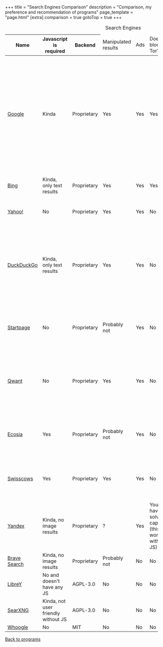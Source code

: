 +++
title = "Search Engines Comparison"
description = "Comparison, my preference and recommendation of programs"
page_template = "page.html"
[extra]
comparison = true
gotoTop = true
+++

<table>
    <caption>Search Engines</caption>
    <thead>
    <tr class="purple-bg">
        <th scope="col">Name</th>
        <th scope="col">Javascript is required</th>
        <th scope="col">Backend</th>
        <td scope="col">Manipulated results</td>
        <td scope="col">Ads</td>
        <td scope="col">Does it block Tor?</td>
        <td scope="col">Source of the results</td>
        <td scope="col">Summary</td>
    </tr>
    </thead>
    <tbody>
    <tr>
        <td data-label="Name"><a rel="noopener nofollow noreferrer" target="_blank" href="https://www.google.com/">Google</a></td>
        <td data-label="Javascript is required" class="yellow-bg"><span>Kinda</span></td>
        <td data-label="Backend" class="red-bg"><span>Proprietary</span></td>
        <td data-label="Manipulated results" class="red-bg"><span>Yes</span></td>
        <td data-label="Ads" class="red-bg"><span>Yes</span></td>
        <td data-label="Does it block Tor" class="red-bg"><span>Yes</span></td>
        <td data-label="Source of the results">Collected by their own crawler</td>
        <td data-label="Summary" class="red-bg"><span>Even when JS is disabled the search results are hidden behind a Google tracking proxy (e.g.: google.com/url?q=result.com). The results are not consistent, you get different results based on how much information they know about your session. AVOID IT AT ALL COST!!!!</span></td>
    </tr>
    <tr>
        <td data-label="Name" scope="row"><a rel="noopener nofollow noreferrer" target="_blank" href="https://www.bing.com/">Bing</a></td>
        <td data-label="Javascript is required" class="yellow-bg"><span>Kinda, only text results</span></td>
        <td data-label="Backend" class="red-bg"><span>Proprietary</span></td>
        <td data-label="Manipulated results" class="red-bg"><span>Yes</span></td>
        <td data-label="Ads" class="red-bg"><span>Yes</span></td>
        <td data-label="Does it block Tor" class="red-bg"><span>Yes</span></td>
        <td data-label="Source of the results">Collected by their own crawler</td>
        <td data-label="Summary" class="red-bg"><span>Another useless spyware from Microsoft, avoid it.</span></td>
    </tr>
    <tr>
        <td data-label="Name" scope="row"><a rel="noopener nofollow noreferrer" target="_blank" href="https://yahoo.com/">Yahoo!</a></td>
        <td data-label="Javascript is required" class="green-bg"><span>No</span></td>
        <td data-label="Backend" class="red-bg"><span>Proprietary</span></td>
        <td data-label="Manipulated results" class="red-bg"><span>Yes</span></td>
        <td data-label="Ads" class="red-bg"><span>Yes</span></td>
        <td data-label="Does it block Tor" class="green-bg"><span>No</span></td>
        <td data-label="Source of the results">Collected by their own crawler</td>
        <td data-label="Summary" class="red-bg"><span>Results change based on your location, avoid it.</span></td>
    </tr>
    <tr>
        <td data-label="Name" scope="row"><a rel="noopener nofollow noreferrer" target="_blank" href="https://duckduckgo.com/">DuckDuckGo</a></td>
        <td data-label="Javascript is required" class="yellow-bg"><span>Kinda, only text results</span></td>
        <td data-label="Backend" class="red-bg"><span>Proprietary</span></td>
        <td data-label="Manipulated results" class="red-bg"><span>Yes</span></td>
        <td data-label="Ads" class="red-bg"><span>Yes</span></td>
        <td data-label="Does it block Tor" class="green-bg"><span>No</span></td>
        <td data-label="Source of the results">Mainly Bing but they fetch results from multiple search engines, they have their own crawler as well</td>
        <td data-label="Summary" class="red-bg"><span>They censor "misinformation" regarding Ukraine, their web browser whitelists trackers from Microsoft. AVOID IT!</span></td>
    </tr>
    <tr>
        <td data-label="Name" scope="row"><a rel="noopener nofollow noreferrer" target="_blank" href="https://www.startpage.com/">Startpage</a></td>
        <td data-label="Javascript is required" class="green-bg"><span>No</span></td>
        <td data-label="Backend" class="red-bg"><span>Proprietary</span></td>
        <td data-label="Manipulated results" class="yellow-bg"><span>Probably not</span></td>
        <td data-label="Ads" class="red-bg"><span>Yes</span></td>
        <td data-label="Does it block Tor" class="green-bg"><span>No</span></td>
        <td data-label="Source of the results">Google</td>
        <td data-label="Summary" class="red-bg"><span>Just another useless spyware that claims to be private and privacy respecting, avoid it.</span></td>
    </tr>
    <tr>
        <td data-label="Name" scope="row"><a rel="noopener nofollow noreferrer" target="_blank" href="https://qwant.com/">Qwant</a></td>
        <td data-label="Javascript is required" class="green-bg"><span>No</span></td>
        <td data-label="Backend" class="red-bg"><span>Proprietary</span></td>
        <td data-label="Manipulated results" class="red-bg"><span>Yes</span></td>
        <td data-label="Ads" class="red-bg"><span>Yes</span></td>
        <td data-label="Does it block Tor" class="green-bg"><span>No</span></td>
        <td data-label="Source of the results">Collected by their own crawler</td>
        <td data-label="Summary" class="red-bg"><span>Results change based on your location. Just another useless spyware that claims to be private and privacy respecting, avoid it.</span></td>
    </tr>
    <tr>
        <td data-label="Name" scope="row"><a rel="noopener nofollow noreferrer" target="_blank" href="https://www.ecosia.org/">Ecosia</a></td>
        <td data-label="Javascript is required" class="red-bg"><span>Yes</span></td>
        <td data-label="Backend" class="red-bg"><span>Proprietary</span></td>
        <td data-label="Manipulated results" class="yellow-bg"><span>Probably not</span></td>
        <td data-label="Ads" class="red-bg"><span>Yes</span></td>
        <td data-label="Does it block Tor" class="green-bg"><span>No</span></td>
        <td data-label="Source of the results">Yahoo!, Bing, Wikipedia</td>
        <td data-label="Summary" class="red-bg"><span>Just another useless spyware that claims to be private and privacy respecting, avoid it.</span></td>
    </tr>
    <tr>
        <td data-label="Name" scope="row"><a rel="noopener nofollow noreferrer" target="_blank" href="https://swisscows.com/">Swisscows</a></td>
        <td data-label="Javascript is required" class="red-bg"><span>Yes</span></td>
        <td data-label="Backend" class="red-bg"><span>Proprietary</span></td>
        <td data-label="Manipulated results" class="red-bg"><span>Yes</span></td>
        <td data-label="Ads" class="red-bg"><span>Yes</span></td>
        <td data-label="Does it block Tor" class="green-bg"><span>No</span></td>
        <td data-label="Source of the results">Bing and they have their own crawler</td>
        <td data-label="Summary" class="red-bg"><span>Just another useless spyware that claims to be private and privacy respecting, avoid it.</span></td>
    </tr>
    <tr>
        <td data-label="Name" scope="row"><a rel="noopener nofollow noreferrer" target="_blank" href="https://yandex.ru/">Yandex</a></td>
        <td data-label="Javascript is required" class="yellow-bg"><span>Kinda, no image results</span></td>
        <td data-label="Backend" class="red-bg"><span>Proprietary</span></td>
        <td data-label="Manipulated results">?</td>
        <td data-label="Ads" class="red-bg"><span>Yes</span></td>
        <td data-label="Does it block Tor" class="yellow-bg"><span>You have to solve a captcha (this works without JS)</span></td>
        <td data-label="Source of the results">Collected by their own crawler</td>
        <td data-label="Summary" class="red-bg"><span>Avoid it.</span></td>
    </tr>
        <tr>
        <td data-label="Name" scope="row"><a rel="noopener nofollow noreferrer" target="_blank" href="https://search.brave.com/">Brave Search</a></td>
        <td data-label="Javascript is required" class="yellow-bg"><span>Kinda, no image results</span></td>
        <td data-label="Backend" class="red-bg"><span>Proprietary</span></td>
        <td data-label="Manipulated results" class="yellow-bg"><span>Probably not</span></td>
        <td data-label="Ads" class="green-bg"><span>No</span></td>
        <td data-label="Does it block Tor" class="green-bg"><span>No</span></td>
        <td data-label="Source of the results">Google</td>
        <td data-label="Summary" class="yellow-bg"><span>You should avoid it</span></td>
    </tr>
    <tr>
        <td data-label="Name" scope="row"><a rel="noopener nofollow noreferrer" target="_blank" href="https://github.com/Ahwxorg/librey/">LibreY</a></td>
        <td data-label="Javascript is required" class="green-bg"><span>No and doesn't have any JS</span></td>
        <td data-label="Backend" class="green-bg"><span>AGPL-3.0</span></td>
        <td data-label="Manipulated results" class="green-bg"><span>No</span></td>
        <td data-label="Ads" class="green-bg"><span>No</span></td>
        <td data-label="Does it block Tor" class="green-bg"><span>No</span></td>
        <td data-label="Source of the results">Many search engines</td>
        <td data-label="Summary" class="green-bg"><span>Recommended</span></td>
    </tr>
    <tr>
        <td data-label="Name" scope="row"><a rel="noopener nofollow noreferrer" target="_blank" href="https://searx.space/">SearXNG</a></td>
        <td data-label="Javascript is required" class="yellow-bg"><span>Kinda, not user friendly without JS</span></td>
        <td data-label="Backend" class="green-bg"><span>AGPL-3.0</span></td>
        <td data-label="Manipulated results" class="green-bg"><span>No</span></td>
        <td data-label="Ads" class="green-bg"><span>No</span></td>
        <td data-label="Does it block Tor" class="green-bg"><span>No</span></td>
        <td data-label="Source of the results">Many search engines</td>
        <td data-label="Summary" class="green-bg"><span>Recommended</span></td>
    </tr>
    <tr>
        <td data-label="Name" scope="row"><a rel="noopener nofollow noreferrer" target="_blank" href="https://github.com/benbusby/whoogle-search">Whoogle</a></td>
        <td data-label="Javascript is required" class="green-bg"><span>No</span></td>
        <td data-label="Backend" class="green-bg"><span>MIT</span></td>
        <td data-label="Manipulated results" class="green-bg"><span>No</span></td>
        <td data-label="Ads" class="green-bg"><span>No</span></td>
        <td data-label="Does it block Tor" class="green-bg"><span>No</span></td>
        <td data-label="Source of the results">Google</td>
        <td data-label="Summary" class="green-bg"><span>Recommended</span></td>
    </tr>
</table>
<p><a href="/programs">Back to programs</a></p>